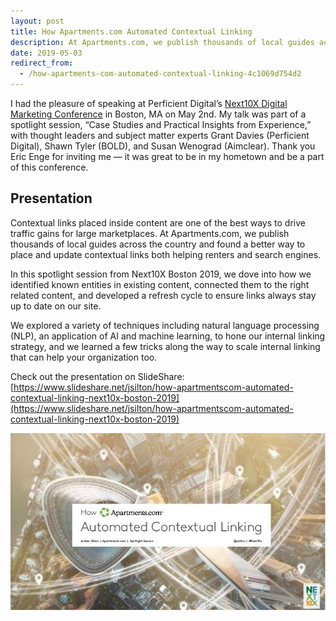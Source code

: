 ```yaml
---
layout: post
title: How Apartments.com Automated Contextual Linking
description: At Apartments.com, we publish thousands of local guides across the country and found a better way to place and update contextual links both helping renters and search engines.
date: 2019-05-03
redirect_from:
  - /how-apartments-com-automated-contextual-linking-4c1069d754d2
---
```


I had the pleasure of speaking at Perficient Digital’s [Next10X Digital Marketing Conference](https://next10x.perficientdigital.com/) in Boston, MA on May 2nd. My talk was part of a spotlight session, “Case Studies and Practical Insights from Experience,” with thought leaders and subject matter experts Grant Davies (Perficient Digital), Shawn Tyler (BOLD), and Susan Wenograd (Aimclear). Thank you Eric Enge for inviting me — it was great to be in my hometown and be a part of this conference.

## Presentation

Contextual links placed inside content are one of the best ways to drive traffic gains for large marketplaces. At Apartments.com, we publish thousands of local guides across the country and found a better way to place and update contextual links both helping renters and search engines.

In this spotlight session from Next10X Boston 2019, we dove into how we identified known entities in existing content, connected them to the right related content, and developed a refresh cycle to ensure links always stay up to date on our site.

We explored a variety of techniques including natural language processing (NLP), an application of AI and machine learning, to hone our internal linking strategy, and we learned a few tricks along the way to scale internal linking that can help your organization too.

Check out the presentation on SlideShare: [https://www.slideshare.net/jsilton/how-apartmentscom-automated-contextual-linking-next10x-boston-2019](https://www.slideshare.net/jsilton/how-apartmentscom-automated-contextual-linking-next10x-boston-2019)

![How Apartments.com Automated Contextual Linking](/images/how-apartments-com-automated-contextual-linking.jpeg)